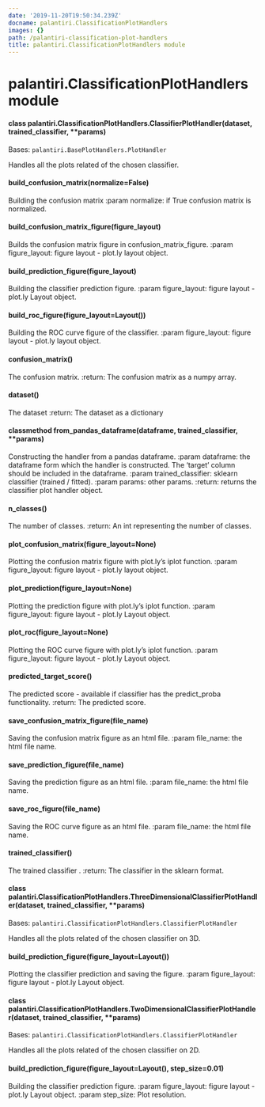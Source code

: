 ```yaml
---
date: '2019-11-20T19:50:34.239Z'
docname: palantiri.ClassificationPlotHandlers
images: {}
path: /palantiri-classification-plot-handlers
title: palantiri.ClassificationPlotHandlers module
---
```


# palantiri.ClassificationPlotHandlers module


#### class palantiri.ClassificationPlotHandlers.ClassifierPlotHandler(dataset, trained_classifier, \*\*params)
Bases: `palantiri.BasePlotHandlers.PlotHandler`

Handles all the plots related of the chosen classifier.


#### build_confusion_matrix(normalize=False)
Building the confusion matrix
:param normalize: if True confusion matrix is normalized.


#### build_confusion_matrix_figure(figure_layout)
Builds the confusion matrix figure in confusion_matrix_figure.
:param figure_layout: figure layout - plot.ly layout object.


#### build_prediction_figure(figure_layout)
Building the classifier prediction figure.
:param figure_layout: figure layout - plot.ly Layout object.


#### build_roc_figure(figure_layout=Layout())
Building the ROC curve figure of the classifier.
:param figure_layout: figure layout - plot.ly layout object.


#### confusion_matrix()
The confusion matrix.
:return: The confusion matrix as a numpy array.


#### dataset()
The dataset
:return: The dataset as a dictionary


#### classmethod from_pandas_dataframe(dataframe, trained_classifier, \*\*params)
Constructing the handler from a pandas dataframe.
:param dataframe: the dataframe form which the handler is constructed.
The ‘target’ column  should be included in the dataframe.
:param trained_classifier: sklearn classifier (trained / fitted).
:param params: other params.
:return: returns the classifier plot handler object.


#### n_classes()
The number of classes.
:return:  An int representing the number of classes.


#### plot_confusion_matrix(figure_layout=None)
Plotting the confusion matrix figure with plot.ly’s iplot function.
:param figure_layout: figure layout - plot.ly layout object.


#### plot_prediction(figure_layout=None)
Plotting the prediction figure with plot.ly’s iplot function.
:param figure_layout: figure layout - plot.ly Layout object.


#### plot_roc(figure_layout=None)
Plotting the ROC curve figure with plot.ly’s iplot function.
:param figure_layout: figure layout - plot.ly Layout object.


#### predicted_target_score()
The predicted score - available if classifier has the predict_proba functionality.
:return: The predicted score.


#### save_confusion_matrix_figure(file_name)
Saving the confusion matrix figure as an html file.
:param file_name: the html file name.


#### save_prediction_figure(file_name)
Saving the prediction figure as an html file.
:param file_name: the html file name.


#### save_roc_figure(file_name)
Saving the ROC curve figure as an html file.
:param file_name: the html file name.


#### trained_classifier()
The trained classifier .
:return: The classifier in the sklearn format.


#### class palantiri.ClassificationPlotHandlers.ThreeDimensionalClassifierPlotHandler(dataset, trained_classifier, \*\*params)
Bases: `palantiri.ClassificationPlotHandlers.ClassifierPlotHandler`

Handles all the plots related of the chosen classifier on 3D.


#### build_prediction_figure(figure_layout=Layout())
Plotting the classifier prediction and saving the figure.
:param figure_layout: figure layout - plot.ly Layout object.


#### class palantiri.ClassificationPlotHandlers.TwoDimensionalClassifierPlotHandler(dataset, trained_classifier, \*\*params)
Bases: `palantiri.ClassificationPlotHandlers.ClassifierPlotHandler`

Handles all the plots related of the chosen classifier on 2D.


#### build_prediction_figure(figure_layout=Layout(), step_size=0.01)
Building the classifier prediction figure.
:param figure_layout: figure layout - plot.ly Layout object.
:param step_size: Plot resolution.

